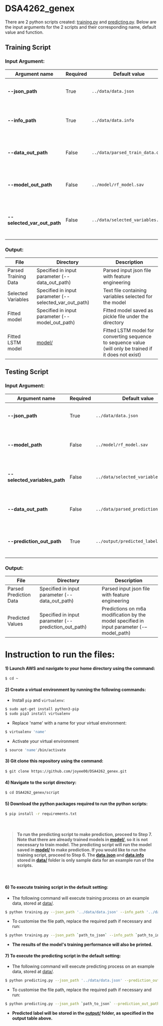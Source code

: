 # DSA4262_genex

There are 2 python scripts created: [training.py](./script/training.py) and [predicting.py](./script/predicting.py). Below are the input arguments for the 2 scripts and their corresponding name, default value and function.

## **Training Script**
### **Input Argument**:
| Argument name | Required | Default value | Description |
| --- | --- | --- | --- |
| **--json_path** | True | ```../data/data.json ```| Specify the path to input json file |
| **--info_path** | True | ```../data/data.info``` | Specify the path to input info file with labels |
| **--data_out_path** | False | ```../data/parsed_train_data.csv``` | Specify the path to save processed train data |
| **--model_out_path** | False | ```../model/rf_model.sav``` | Specify the path to save trained model |
| **--selected_var_out_path** | False | ```../data/selected_variables.txt``` | Specify the path to save selected variables in text file |


### **Output**:
| File | Directory | Description |
| --- | --- | --- | 
| Parsed Training Data | Specified in input parameter (--data_out_path) | Parsed input json file with feature engineering |
| Selected Variables | Specified in input parameter (--selected_var_out_path) | Text file containing variables selected for the model |
| Fitted model | Specified in input parameter (--model_out_path) | Fitted model saved as pickle file under the directory |
| Fitted LSTM model | [model/](./model/) | Fitted LSTM model for converting sequence to sequence value (will only be trained if it does not exist) |


## **Testing Script**
### **Input Argument**:
| Argument name | Required | Default value | Description |
| --- | --- | --- | --- |
| **--json_path** | True | ```../data/data.json``` | Specify the path to input json file |
| **--model_path** | False | ```../model/rf_model.sav``` | Specify the path to obtain trained model |
| **--selected_variables_path** | False | ```../data/selected_variables.txt``` | Specify the path to obtain selected variables |
| **--data_out_path** | False | ```../data/parsed_prediction_data.csv``` | Specify the path to save processed test data |
| **--prediction_out_path** | True | ```../output/predicted_labels.csv``` | Specify the path to save predicted labels|


### **Output**:
| File | Directory | Description |
| --- | --- | --- | 
| Parsed Prediction Data | Specified in input parameter (--data_out_path) | Parsed input json file with feature engineering |
| Predicted Values | Specified in input parameter (--prediction_out_path) | Predictions on m6a modification by the model specified in input parameter (-–model_path) |
    
   

# Instruction to run the files: 
#### **1)** Launch AWS and navigate to your home directory using the command: 
``` sh 
$ cd ~ 
```
#### **2)** Create a virtual environment by running the following commands:   
- Install `pip` and `virtualenv`:
``` sh
$ sudo apt-get install python3-pip
$ sudo pip3 install virtualenv
```
- Replace 'name' with a name for your virtual environment:
```sh
$ virtualenv 'name'
```
- Activate your virtual environment 
```sh
$ source 'name'/bin/activate
```
#### **3)** Git clone this repository using the command:
```sh
$ git clone https://github.com/joyee00/DSA4262_genex.git
```
#### **4)** Navigate to the script directory:
```sh
$ cd DSA4262_genex/script
```
#### **5)** Download the python packages required to run the python scripts:
```sh 
$ pip install -r requirements.txt
```
 
&nbsp;
> #### To run the predicting script to make prediction, proceed to **Step 7**. Note that there are already trained models in [model/](./model/), so it is not necessary to train model. The predicting script will run the model saved in [model/](./model/) to make prediction. If you would like to run the training script, proceed to **Step 6**. The [data.json](./data/data.json) and [data.info](./data/data.info) stored in [data/](./data/) folder is only sample data for an example run of the scripts.
&nbsp;

#### **6)** To execute training script in the default setting:
- The following command will execute training process on an example data, stored at [data/](./data/).
```sh
$ python training.py --json_path '../data/data.json' --info_path '../data/data.info' 
```
- To customise the file path, replace the required path if necessary and run:
```sh
$ python training.py --json_path `path_to_json` --info_path `path_to_info` --data_out_path `path_to_save_data` --model_out_path `path_to_save_model` --selected_var_out_path `path_to_save_variables`
```
- **The results of the model's training performance will also be printed.**

#### **7)** To execute the predicting script in the default setting:
- The following command will execute predicting process on an example data, stored at [data/](./data/).
```sh
$ python predicting.py --json_path '../data/data.json' --prediction_out_path '../output/predicted_labels.csv'
```
- To customise the file path, replace the required path if necessary and run:
```sh
$ python predicting.py --json_path `path_to_json` --prediction_out_path `path_to_save_prediction` --model_path `path_to_trained_model` --selected_var_out_path `path_to_saved_variables` --data_out_path `path_to_save_data`  
```

- **Predicted label will be stored in the [output/](./output/) folder, as specified in the output table above.**

